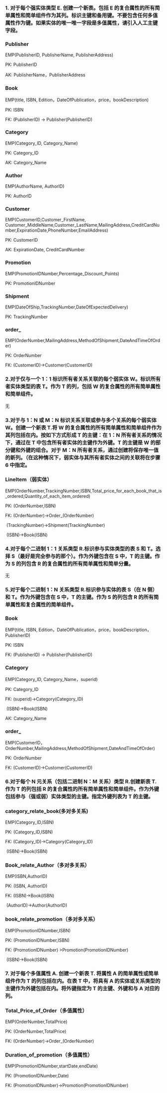### 1. 对于每个强实体类型 E. 创建一个新表。包括 E 的复合属性的所有简单属性和简单组件作为其列。标识主键和备用键。不要包含任何多值属性作为键。如果实体的唯一唯一字段是多值属性，请引入人工主键字段。

### Publisher

EMP(PublisherID, PublisherName, PublisherAddress)

PK:	PublisherID

AK:	PublisherName，PublisherAddress



### Book

EMP(title, ISBN, Edition，DateOfPublication，price，bookDescription)

PK:	ISBN

FK:	(PublisherID) -> Publisher(PublisherID)



### Category

EMP(Category_ID, Category_Name)

PK:	Category_ID

AK:	Category_Name



### Author

EMP(AuthorName, AuthorID)

PK:	AuthorID



### Customer

EMP(CustomerID,Customer_FirstName, Customer_MiddleName,Customer_LastName,MailingAddress,CreditCardNumber,ExpirationDate,PhoneNumber,EmailAddress)

PK:	CustomerID

AK:	ExpirationDate, CreditCardNumber



### Promotion

EMP(PromotionIDNumber,Percentage_Discount_Points)

PK:	PromotionIDNumber



### Shipment

EMP(DateOfShip,TrackingNumber,DateOfExpectedDelivery)

PK:	TrackingNumber



### order_

EMP(OrderNumber,MailingAddress,MethodOfShipment,DateAndTimeOfOrder)

PK:	OrderNumber

FK:	(CustomerID)->Customer(CustomerID)



### 2.对于仅与一个 1：1 标识所有者关系关联的每个弱实体 W。标识所有者实体类型的表 T。作为 T 的列，包括 W 的复合属性的所有简单属性和简单组件。

无



### 3.对于与 1：N 或 M：N 标识关系关联或参与多个关系的每个弱实体 W。创建一个新表 T.将 W 的复合属性的所有简单属性和简单组件作为其列包括在内。按如下方式形成 T 的主键：在 1：N 所有者关系的情况下，通过在 T 中包含所有者实体的主键作为外键。T 的主键是 W 的部分键和外键的组合。对于 M：N 所有者关系，通过创建将保存唯一值的新列。（在这种情况下，弱实体与其所有者实体之间的关联将在步骤 6 中指定。

### LineItem（弱实体）

EMP(OrderNumber,TrackingNumber,ISBN,Total_price_for_each_book_that_is_ordered,Quantity_of_each_item_ordered)

PK:	(OrderNumber,ISBN)

FK:	(OrderNumber)->Order_(OrderNumber)

​		 (TrackingNumber)->Shipment(TrackingNumber)

​		 (ISBN)->Book(ISBN)



### 4.对于每个二进制 1：1 关系类型 R.标识参与实体类型的表 S 和 T。选择 S（最好是完全参与的那个）。作为外键包含在 S 中，T 的主键。作为 S 的列包含 R 的复合属性的所有简单属性和简单分量。

无



### 5.对于每个二进制 1：N 关系类型 R.标识参与实体的表 S（在 N 侧）和 T。作为外键包含在 S 中，T 的主键。作为 S 的列包含 R 的所有简单属性和复合属性的简单组件。

### Book

EMP(title, ISBN, Edition，DateOfPublication，price，bookDescription，PublisherID)

PK:	ISBN

FK:	(PublisherID) -> Publisher(PublisherID)



### Category

EMP(Category_ID, Category_Name，superid)

PK:	Category_ID

FK:	(superid)->Category(Category_ID)

​		 (ISBN)->Book(ISBN)

AK:	Category_Name



### order_

EMP(CustomerID，OrderNumber,MailingAddress,MethodOfShipment,DateAndTimeOfOrder)

PK:	OrderNumber

FK:	(CustomerID)->Customer(CustomerID)



### 6.对于每个 N 元关系（包括二进制 N：M 关系）类型 R.创建新表 T. 作为 T 的列包括 R 的复合属性的所有简单属性和简单组件。作为外键包括参与（强或弱）实体类型的主键。指定外键列表为 T 的主键。

### category_relate_book(多对多关系)

EMP(Category_ID,ISBN)

PK:	(Category_ID,ISBN)

FK:	(Category_ID)->Category(Category_ID)

​		 (ISBN)->Book(ISBN)



### Book_relate_Author（多对多关系）

EMP(ISBN,AuthorID)

PK:	(ISBN, AuthorID)

FK:	(ISBN)->Book(ISBN)

​		 (AuthorID)->Author(AuthorID)



### book_relate_promotion（多对多关系）

EMP(PromotionIDNumber,ISBN)

PK:	(PromotionIDNumber,ISBN)

FK:	(PromotionIDNumber) >Promotion(PromotionIDNumber)

​		  (ISBN)->Book(ISBN)



### 7. 对于每个多值属性 A. 创建一个新表 T. 将属性 A 的简单属性或简单组件作为 T 的列包括在内。在表 T 中，将具有 A 的实体或关系类型的主键作为外键包括在内。将外键指定为 T 的主键、外键和与 A 对应的列。

### Total_Price_of_Order（多值属性）

EMP(OrderNumber,TotalPrice)

PK:	(OrderNumber,TotalPrice)

FK:	(OrderNumber)->Order_(OrderNumber)



### Duration_of_promotion（多值属性）

EMP(PromotionIDNumber,startDate,endDate)

PK:	(PromotionIDNumber,Date)

FK:	(PromotionIDNumber)->Promotion(PromotionIDNumber)







